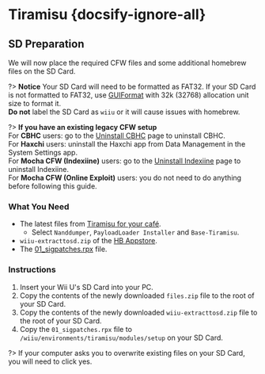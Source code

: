 # Tiramisu {docsify-ignore-all}

## SD Preparation

We will now place the required CFW files and some additional homebrew files on the SD Card.

?> **Notice** Your SD Card will need to be formatted as FAT32. If your SD Card is not formatted to FAT32, use [GUIFormat](http://ridgecrop.co.uk/index.htm?guiformat.htm) with 32k (32768) allocation unit size to format it. </br> **Do not** label the SD Card as `wiiu` or it will cause issues with homebrew.

?> **If you have an existing legacy CFW setup** </br> For **CBHC** users: go to the [Uninstall CBHC](../uninstall-cbhc) page to uninstall CBHC. </br> For **Haxchi** users: uninstall the Haxchi app from Data Management in the System Settings app. </br> For **Mocha CFW (Indexiine)** users: go to the [Uninstall Indexiine](../uninstall-indexiine) page to uninstall Indexiine. </br> For **Mocha CFW (Online Exploit)** users: you do not need to do anything before following this guide.

### What You Need

- The latest files from [Tiramisu for your café](https://tiramisu.foryour.cafe).
    - Select `Nanddumper`, `PayloadLoader Installer` and `Base-Tiramisu`.
- `wiiu-extracttosd.zip` of the [HB Appstore](https://gitlab.com/4TU/hb-appstore/-/releases).
- The [01_sigpatches.rpx](/docs/files/01_sigpatches.rpx ":ignore") file.

### Instructions

1. Insert your Wii U's SD Card into your PC.
1. Copy the contents of the newly downloaded `files.zip` file to the root of your SD Card.
1. Copy the contents of the newly downloaded `wiiu-extracttosd.zip` file to the root of your SD Card.
1. Copy the `01_sigpatches.rpx` file to `/wiiu/environments/tiramisu/modules/setup` on your SD Card.

?> If your computer asks you to overwrite existing files on your SD Card, you will need to click yes.
